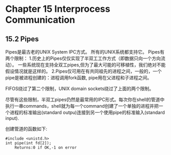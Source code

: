 # Chapter 15 Interprocess Communication

## 15.2 Pipes

Pipes是最古老的UNIX System IPC方式。
所有的UNIX系统都支持它。
Pipes有两个限制：
1.历史上的Pipes仅仅实现了半双工工作方式（即数据只向一个方向流动）。
  一些系统现在支持全双工pipes,但为了最大可能的可移植性，我们绝对不能假设情况就是这样的。
2.Pipes仅可用在有共同祖先的进程之间，一般的，一个pipe是被进程创建的：进程调用fork函数,
  pipe用在父进程和子进程之间。

FIFOS绕过了第二个限制，UNIX domain sockets绕过了上面的两个限制。

尽管有这些限制，半双工pipes仍然是最常用的IPC形式。每次你在shell的管道中执行一串commands，shell就为每一个command创建了一个单独的进程并把一个进程的标准输出(standard outpu)连接到另一个使用pipe的标准输入(standard input).

创建管道的函数如下:

```
#include <unistd.h>
int pipe(int fd[2]);
	Returns:0 if OK,-1 on error
```
